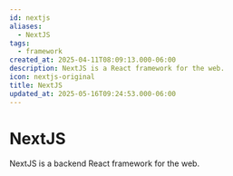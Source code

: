 ```yaml
---
id: nextjs
aliases:
  - NextJS
tags:
  - framework
created_at: 2025-04-11T08:09:13.000-06:00
description: NextJS is a React framework for the web.
icon: nextjs-original
title: NextJS
updated_at: 2025-05-16T09:24:53.000-06:00
---
```


# NextJS

NextJS is a backend React framework for the web.
